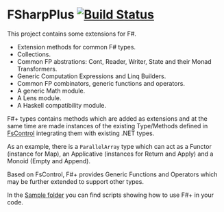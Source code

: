 FSharpPlus [![Build Status](https://api.travis-ci.org/gmpl/FSharpPlus.svg?branch=master)](https://travis-ci.org/gmpl/FSharpPlus)
==========

This project contains some extensions for F#.

 - Extension methods for common F# types.
 - Collections.
 - Common FP abstrations: Cont, Reader, Writer, State and their Monad Transformers.
 - Generic Computation Expressions and Linq Builders.
 - Common FP combinators, generic functions and operators.
 - A generic Math module.
 - A Lens module.
 - A Haskell compatibility module.

F#+ types contains methods which are added as extensions and at the same time are made instances of the existing Type/Methods defined in [FsControl](https://github.com/gmpl/FsControl) integrating them with existing .NET types.

As an example, there is a <code>ParallelArray</code> type which can act as a Functor (instance for Map), an Applicative (instances for Return and Apply) and a Monoid (Empty and Append).

Based on FsControl, F#+ provides Generic Functions and Operators which may be further extended to support other types.

In the [Sample folder](https://github.com/gmpl/FSharpPlus/tree/master/FSharpPlus/Samples) you can find scripts showing how to use F#+ in your code.
